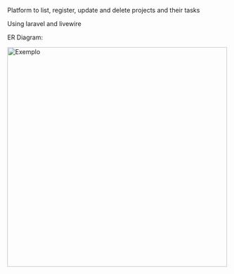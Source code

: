 <p>
Platform to list, register, update and delete projects and their tasks

Using laravel and livewire
</p>

<p align="center">
    <p>ER Diagram:</p>
  <img src="z.readme-images/Diagrama ER de banco de dados (pé de galinha).png" alt="Exemplo" width="500" />
</p>
